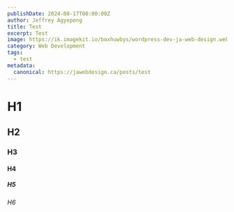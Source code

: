 ```yaml
---
publishDate: 2024-08-17T00:00:00Z
author: Jeffrey Agyepong
title: Test
excerpt: Test
image: https://ik.imagekit.io/boxhuwbys/wordpress-dev-ja-web-design.webp
category: Web Development
tags:
  - test
metadata:
  canonical: https://jawebdesign.ca/posts/test
---
```

# H1

## H2

### H3

#### H4

##### H5

###### H6